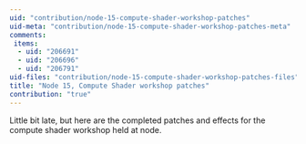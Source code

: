 ```yaml
---
uid: "contribution/node-15-compute-shader-workshop-patches"
uid-meta: "contribution/node-15-compute-shader-workshop-patches-meta"
comments: 
 items: 
  - uid: "206691"
  - uid: "206696"
  - uid: "206791"
uid-files: "contribution/node-15-compute-shader-workshop-patches-files"
title: "Node 15, Compute Shader workshop patches"
contribution: "true"
---
```


Little bit late, but here are the completed patches and effects for the compute shader workshop held at node.